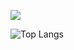 <a href="https://github.com/tl1l1l1s"><img src="https://img.shields.io/badge/github-black?style=flat-square&logo=181717&logoColor=black&link=https://github.com.tl1l1l1s"/></a>

![Top Langs](https://github-readme-stats.vercel.app/api/top-langs/?username=tl1l1l1s&layout=compact&theme=dracula)

